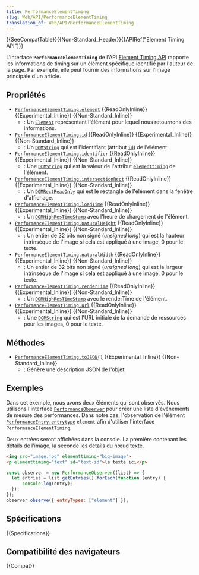 ```yaml
---
title: PerformanceElementTiming
slug: Web/API/PerformanceElementTiming
translation_of: Web/API/PerformanceElementTiming
---
```


{{SeeCompatTable}}{{Non-Standard_Header}}{{APIRef("Element Timing API")}}

L'interface **`PerformanceElementTiming`** de l'API [Element Timing API](/fr/docs/Web/API/Element_timing_API) rapporte les informations de timing sur un élément spécifique identifié par l'auteur de la page. Par exemple, elle peut fournir des informations sur l'image principale d'un article.

## Propriétés

- [`PerformanceElementTiming.element`](/fr/docs/Web/API/PerformanceElementTiming/element) {{ReadOnlyInline}} {{Experimental_Inline}} {{Non-Standard_Inline}}
  - : Un [`Element`](/fr/docs/Web/API/Element) représentant l'élément pour lequel nous retournons des informations.
- [`PerformanceElementTiming.id`](/fr/docs/Web/API/PerformanceElementTiming/id) {{ReadOnlyInline}} {{Experimental_Inline}} {{Non-Standard_Inline}}
  - : Un [`DOMString`](/fr/docs/Web/API/DOMString) qui est l'identifiant (attribut [`id`](/fr/docs/Web/HTML/Global_attributes#attr-id)) de l'élément.
- [`PerformanceElementTiming.identifier`](/fr/docs/Web/API/PerformanceElementTiming/identifier) {{ReadOnlyInline}} {{Experimental_Inline}} {{Non-Standard_Inline}}
  - : Une [`DOMString`](/fr/docs/Web/API/DOMString) qui est la valeur de l'attribut [`elementtiming`](/fr/docs/Web/HTML/Attributes/elementtiming) de l'élément.
- [`PerformanceElementTiming.intersectionRect`](/fr/docs/Web/API/PerformanceElementTiming/intersectionRect) {{ReadOnlyInline}} {{Experimental_Inline}} {{Non-Standard_Inline}}
  - : Un [`DOMRectReadOnly`](/fr/docs/Web/API/DOMRectReadOnly) qui est le rectangle de l'élément dans la fenêtre d'affichage.
- [`PerformanceElementTiming.loadTime`](/fr/docs/Web/API/PerformanceElementTiming/loadTime) {{ReadOnlyInline}} {{Experimental_Inline}} {{Non-Standard_Inline}}
  - : Un [`DOMHighResTimeStamp`](/fr/docs/Web/API/DOMHighResTimeStamp) avec l'heure de chargement de l'élément.
- [`PerformanceElementTiming.naturalHeight`](/fr/docs/Web/API/PerformanceElementTiming/naturalHeight) {{ReadOnlyInline}} {{Experimental_Inline}} {{Non-Standard_Inline}}
  - : Un entier de 32 bits non signé (_unsigned long_) qui est la hauteur intrinsèque de l'image si cela est appliqué à une image, 0 pour le texte.
- [`PerformanceElementTiming.naturalWidth`](/fr/docs/Web/API/PerformanceElementTiming/naturalWidth) {{ReadOnlyInline}} {{Experimental_Inline}} {{Non-Standard_Inline}}
  - : Un entier de 32 bits non signé (_unsigned long_) qui est la largeur intrinsèque de l'image si cela est appliqué à une image, 0 pour le texte.
- [`PerformanceElementTiming.renderTime`](/fr/docs/Web/API/PerformanceElementTiming/renderTime) {{ReadOnlyInline}} {{Experimental_Inline}} {{Non-Standard_Inline}}
  - : Un [`DOMHighResTimeStamp`](/fr/docs/Web/API/DOMHighResTimeStamp) avec le renderTime de l'élément.
- [`PerformanceElementTiming.url`](/fr/docs/Web/API/PerformanceElementTiming/url) {{ReadOnlyInline}} {{Experimental_Inline}} {{Non-Standard_Inline}}
  - : Une [`DOMString`](/fr/docs/Web/API/DOMString) qui est l'URL initiale de la demande de ressources pour les images, 0 pour le texte.

## Méthodes

- [`PerformanceElementTiming.toJSON()`](/fr/docs/Web/API/PerformanceElementTiming/toJSON) {{Experimental_Inline}} {{Non-Standard_Inline}}
  - : Génère une description JSON de l'objet.

## Exemples

Dans cet exemple, nous avons deux éléments qui sont observés. Nous utilisons l'interface [`PerformanceObserver`](/fr/docs/Web/API/PerformanceObserver) pour créer une liste d'événements de mesure des performances. Dans notre cas, l'observation de l'élément [`PerformanceEntry.entrytype`](/fr/docs/Web/API/PerformanceEntry/entryType) `element` afin d'utiliser l'interface `PerformanceElementTiming`.

Deux entrées seront affichées dans la console. La première contenant les détails de l'image, la seconde les détails du nœud texte.

```html
<img src="image.jpg" elementtiming="big-image">
<p elementtiming="text" id="text-id">le texte ici</p>
```

```js
const observer = new PerformanceObserver((list) => {
  let entries = list.getEntries().forEach(function (entry) {
      console.log(entry);
  });
});
observer.observe({ entryTypes: ["element"] });
```

## Spécifications

{{Specifications}}

## Compatibilité des navigateurs

{{Compat}}
